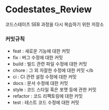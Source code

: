 # Codestates_Review
코드스테이츠 SEB 과정을 다시 복습하기 위한 저장소

### 커밋규칙
- feat : 새로운 기능에 대한 커밋 </br>
- fix : 버그 수정에 대한 커밋 </br>
- build : 빌드 관련 파일 수정에 대한 커밋 </br>
- chore : 그 외 자잘한 수정에 대한 커밋 </b
- ci : CI 관련 설정 수정에 대한 커밋 </br>
- docs : 문서 수정에 대한 커밋 </br>
- style : 코드 스타일 혹은 포맷 등에 관한 커밋 </br>
- refactor : 코드 리팩토링에 대한 커밋 </br>
- test : 테스트 코드 수정에 대한 커밋 </br>
